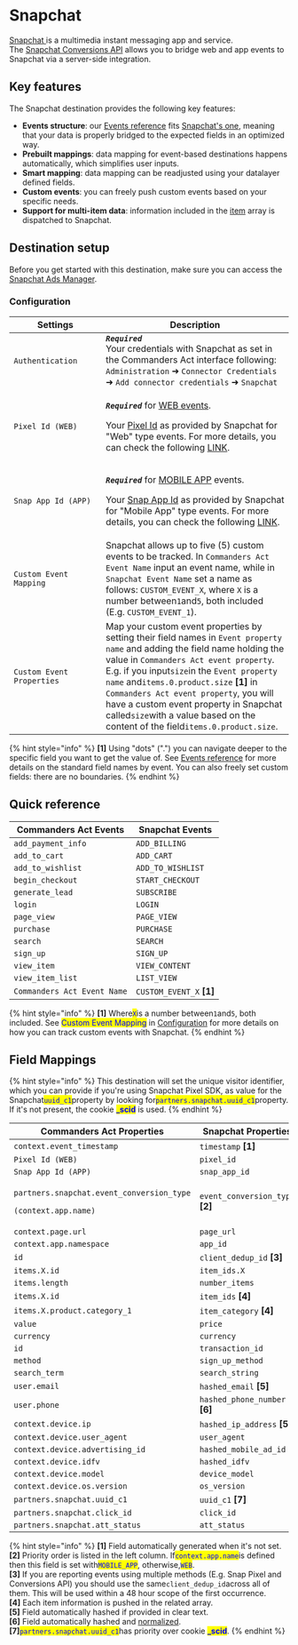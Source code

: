 # Snapchat

[Snapchat ](https://www.snapchat.com/)is a multimedia instant messaging app and service. \
The [Snapchat Conversions API](https://marketingapi.snapchat.com/docs/conversion.html#introduction) allows you to bridge web and app events to Snapchat via a server-side integration.

## Key features

The Snapchat destination provides the following key features:

* **Events structure**: our [Events reference](https://community.commandersact.com/platform-x/developers/tracking/events-reference) fits [Snapchat's one](https://marketingapi.snapchat.com/docs/conversion.html#parameters-for-event-type-platform), meaning that your data is properly bridged to the expected fields in an optimized way.
* **Prebuilt mappings**: data mapping for event-based destinations happens automatically, which simplifies user inputs.
* **Smart mapping**: data mapping can be readjusted using your datalayer defined fields.
* **Custom events**: you can freely push custom events based on your specific needs.
* **Support for multi-item data**: information included in the [item](https://community.commandersact.com/platform-x/developers/tracking/events-reference#item) array is dispatched to Snapchat.

## Destination setup

Before you get started with this destination, make sure you can access the [Snapchat Ads Manager](https://ads.snapchat.com).

### Configuration

<table><thead><tr><th width="150">Settings</th><th>Description</th></tr></thead><tbody><tr><td><code>Authentication</code></td><td><em><strong><code>Required</code></strong></em><br>Your credentials with Snapchat as set in the Commanders Act interface following: <code>Administration</code> ➜ <code>Connector Credentials</code> ➜ <code>Add connector credentials</code> ➜ <code>Snapchat</code></td></tr><tr><td><code>Pixel Id (WEB)</code></td><td><p><em><strong><code>Required</code></strong></em> for <a href="https://marketingapi.snapchat.com/docs/conversion.html#web-parameters">WEB events</a>.</p><p>Your <a href="https://businesshelp.snapchat.com/s/article/pixel-website-install?language=en_US">Pixel Id</a> as provided by Snapchat for "Web" type events. For more details, you can check the following <a href="https://businesshelp.snapchat.com/s/article/pixel-website-install?language=en_US">LINK</a>.</p></td></tr><tr><td><code>Snap App Id (APP)</code></td><td><p><em><strong><code>Required</code></strong></em> for <a href="https://marketingapi.snapchat.com/docs/conversion.html#mobile_app-parameters">MOBILE APP</a> events.</p><p>Your <a href="https://businesshelp.snapchat.com/s/article/snap-app-id?language=en_US">Snap App Id</a> as provided by Snapchat for "Mobile App" type events. For more details, you can check the following <a href="https://businesshelp.snapchat.com/s/article/snap-app-id?language=en_US">LINK</a>.</p></td></tr><tr><td><code>Custom Event Mapping</code></td><td>Snapchat allows up to five (5) custom events to be tracked. In <code>Commanders Act Event Name</code> input an event name, while in <code>Snapchat Event Name</code> set a name as follows: <code>CUSTOM_EVENT_X</code>, where <code>X</code> is a number between<code>1</code>and<code>5</code>, both included (E.g. <code>CUSTOM_EVENT_1</code>).  </td></tr><tr><td><code>Custom Event Properties</code></td><td>Map your custom event properties by setting their field names in <code>Event property name</code> and adding the field name holding the value in <code>Commanders Act event property</code>. E.g. if you input<code>size</code>in the <code>Event property name</code> and<code>items.0.product.size</code> <strong>[1]</strong> in <code>Commanders Act event property</code>, you will have a custom event property in Snapchat called<code>size</code>with a value based on the content of the field<code>items.0.product.size</code>.</td></tr></tbody></table>

{% hint style="info" %}
**\[1]** Using "dots" (".") you can navigate deeper to the specific field you want to get the value of. See [Events reference](https://community.commandersact.com/platform-x/developers/tracking/events-reference) for more details on the standard field names by event. You can also freely set custom fields: there are no boundaries.
{% endhint %}

## Quick reference

| Commanders Act Events       | Snapchat Events           |
| --------------------------- | ------------------------- |
| `add_payment_info`          | `ADD_BILLING`             |
| `add_to_cart`               | `ADD_CART`                |
| `add_to_wishlist`           | `ADD_TO_WISHLIST`         |
| `begin_checkout`            | `START_CHECKOUT`          |
| `generate_lead`             | `SUBSCRIBE`               |
| `login`                     | `LOGIN`                   |
| `page_view`                 | `PAGE_VIEW`               |
| `purchase`                  | `PURCHASE`                |
| `search`                    | `SEARCH`                  |
| `sign_up`                   | `SIGN_UP`                 |
| `view_item`                 | `VIEW_CONTENT`            |
| `view_item_list`            | `LIST_VIEW`               |
| `Commanders Act Event Name` | `CUSTOM_EVENT_X` **\[1]** |

{% hint style="info" %}
**\[1]** Where<mark style="color:blue;">`X`</mark>is a number between`1`and`5`, both included. See <mark style="color:blue;">Custom Event Mapping</mark> in [Configuration](snapchat-conversions-api.md#configuration) for more details on how you can track custom events with Snapchat.
{% endhint %}

## Field Mappings

{% hint style="info" %}
This destination will set the unique visitor identifier, which you can provide if you're using Snapchat Pixel SDK, as value for the Snapchat<mark style="color:blue;">`uuid_c1`</mark>property by looking for<mark style="color:blue;">`partners.snapchat.uuid_c1`</mark>property. If it's not present, the cookie <mark style="color:blue;">**\_scid**</mark> is used.
{% endhint %}

<table><thead><tr><th width="441">Commanders Act Properties</th><th>Snapchat Properties</th></tr></thead><tbody><tr><td><code>context.event_timestamp</code></td><td><code>timestamp</code> <strong>[1]</strong></td></tr><tr><td><code>Pixel Id (WEB)</code></td><td><code>pixel_id</code></td></tr><tr><td><code>Snap App Id (APP)</code></td><td><code>snap_app_id</code></td></tr><tr><td><p><code>partners.snapchat.event_conversion_type</code></p><p><code>(context.app.name)</code></p></td><td><code>event_conversion_type</code> <strong>[2]</strong></td></tr><tr><td><code>context.page.url</code></td><td><code>page_url</code></td></tr><tr><td><code>context.app.namespace</code></td><td><code>app_id</code></td></tr><tr><td><code>id</code></td><td><code>client_dedup_id</code> <strong>[3]</strong></td></tr><tr><td><code>items.X.id</code></td><td><code>item_ids.X</code></td></tr><tr><td><code>items.length</code></td><td><code>number_items</code></td></tr><tr><td><code>items.X.id</code></td><td><code>item_ids</code> <strong>[4]</strong></td></tr><tr><td><code>items.X.product.category_1</code></td><td><code>item_category</code> <strong>[4]</strong></td></tr><tr><td><code>value</code></td><td><code>price</code></td></tr><tr><td><code>currency</code></td><td><code>currency</code></td></tr><tr><td><code>id</code></td><td><code>transaction_id</code></td></tr><tr><td><code>method</code></td><td><code>sign_up_method</code></td></tr><tr><td><code>search_term</code></td><td><code>search_string</code></td></tr><tr><td><code>user.email</code></td><td><code>hashed_email</code> <strong>[5]</strong></td></tr><tr><td><code>user.phone</code></td><td><code>hashed_phone_number</code> <strong>[6]</strong></td></tr><tr><td><code>context.device.ip</code></td><td><code>hashed_ip_address</code> <strong>[5]</strong></td></tr><tr><td><code>context.device.user_agent</code></td><td><code>user_agent</code></td></tr><tr><td><code>context.device.advertising_id</code></td><td><code>hashed_mobile_ad_id</code></td></tr><tr><td><code>context.device.idfv</code></td><td><code>hashed_idfv</code></td></tr><tr><td><code>context.device.model</code></td><td><code>device_model</code></td></tr><tr><td><code>context.device.os.version</code></td><td><code>os_version</code></td></tr><tr><td><code>partners.snapchat.uuid_c1</code></td><td><code>uuid_c1</code> <strong>[7]</strong></td></tr><tr><td><code>partners.snapchat.click_id</code></td><td><code>click_id</code></td></tr><tr><td><code>partners.snapchat.att_status</code></td><td><code>att_status</code></td></tr></tbody></table>

{% hint style="info" %}
**\[1]** Field automatically generated when it's not set.\
**\[2]** Priority order is listed in the left column. If<mark style="color:blue;">`context.app.name`</mark>is defined then this field is set with<mark style="color:blue;">`MOBILE_APP`</mark>, otherwise,<mark style="color:blue;">`WEB`</mark>.\
**\[3]** If you are reporting events using multiple methods (E.g. Snap Pixel and Conversions API) you should use the same`client_dedup_id`across all of them. This will be used within a 48 hour scope of the first occurrence.\
**\[4]** Each item information is pushed in the related array.\
**\[5]** Field automatically hashed if provided in clear text.\
**\[6]** Field automatically hashed and [normalized](https://marketingapi.snapchat.com/docs/conversion.html#data-hygiene).\
**\[7]**<mark style="color:blue;">`partners.snapchat.uuid_c1`</mark>has priority over cookie <mark style="color:blue;">**\_scid**</mark>.
{% endhint %}
